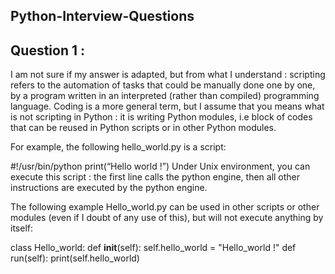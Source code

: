## Python-Interview-Questions



## Question 1 :

I am not sure if my answer is adapted, but from what I understand : scripting refers to the automation of tasks that could be manually done one by one, by a program written in an interpreted (rather than compiled) programming language. Coding is a more general term, but I assume that you means what is not scripting in Python : it is writing Python modules, i.e block of codes that can be reused in Python scripts or in other Python modules.

For example, the following hello_world.py is a script:

#!/usr/bin/python 
print(“Hello world !”) 
Under Unix environment, you can execute this script : the first line calls the python engine, then all other instructions are executed by the python engine.

The following example Hello_world.py can be used in other scripts or other modules (even if I doubt of any use of this), but will not execute anything by itself:

class Hello_world: 
   def __init__(self): 
      self.hello_world = "Hello_world !" 
   def run(self): 
      print(self.hello_world) 